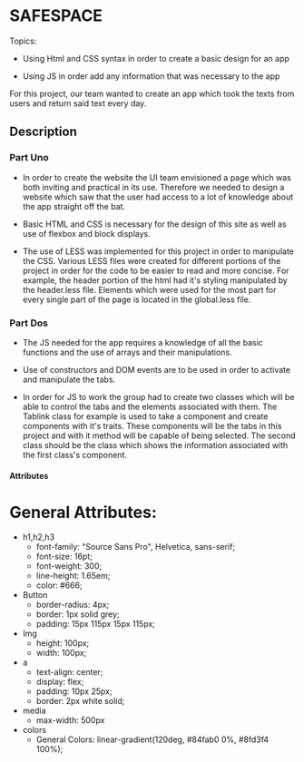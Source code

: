 # SAFESPACE

Topics:

* Using Html and CSS syntax in order to create a basic design for an app

* Using JS in order add any information that was necessary to the app

For this project, our team wanted to create an app which took the texts from users and return said text every day.

## Description

### Part Uno

* In order to create the website the UI team envisioned a page which was both inviting and practical in its use. 
Therefore we needed to design a website which saw that the user had access to a lot of knowledge about the app straight off the bat.

* Basic HTML and CSS is necessary for the design of this site as well as use of flexbox and block displays.

* The use of LESS was implemented for this project in order to manipulate the CSS. Various LESS files were created for different portions of the project in order
for the code to be easier to read and more concise. For example, the header portion of the html had it's styling manipulated by the header.less file. Elements
which were used for the most part for every single part of the page is located in the global.less file. 


### Part Dos

* The JS needed for the app requires a knowledge of all the basic functions and the use of arrays and their manipulations. 

* Use of constructors and DOM events are to be used in order to activate and manipulate the tabs.

* In order for JS to work the group had to create two classes which will be able to control the tabs and the elements associated with them. The Tablink class for example is used to take a component and create components with it's traits.
These components will be the tabs in this project and with it method will be capable of being selected. The second class should be the class which shows the information associated with the first class's component. 

#### Attributes

# General Attributes:
* h1,h2,h3
    * font-family: "Source Sans Pro", Helvetica, sans-serif;
	* font-size: 16pt;
	* font-weight: 300;
    * line-height: 1.65em;
    * color: #666;
* Button
    * border-radius: 4px;
	* border: 1px solid grey;
	* padding: 15px 115px 15px 115px;
* Img
    * height: 100px;
	* width: 100px;
* a
    * text-align: center;
    * display: flex;
    * padding: 10px 25px;
    * border: 2px white solid;
* media
    * max-width: 500px
* colors
    * General Colors: linear-gradient(120deg, #84fab0 0%, #8fd3f4 100%);


